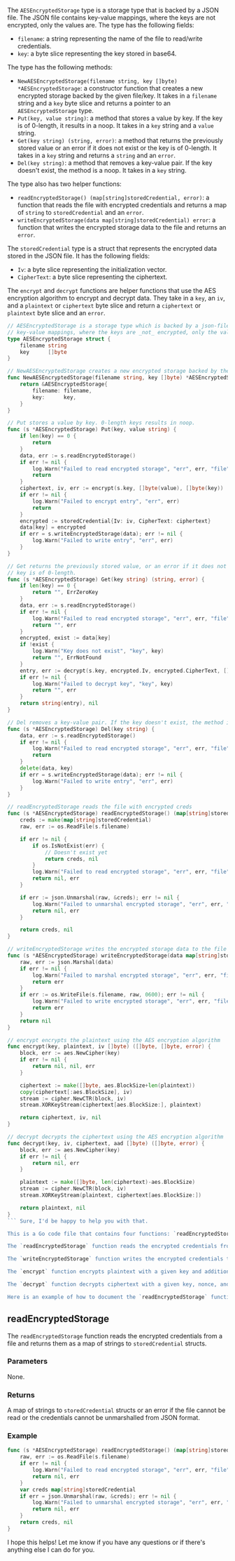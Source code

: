 The `AESEncryptedStorage` type is a storage type that is backed by a JSON file. The JSON file contains key-value mappings, where the keys are not encrypted, only the values are. The type has the following fields:

- `filename`: a string representing the name of the file to read/write credentials.
- `key`: a byte slice representing the key stored in base64.

The type has the following methods:

- `NewAESEncryptedStorage(filename string, key []byte) *AESEncryptedStorage`: a constructor function that creates a new encrypted storage backed by the given file/key. It takes in a `filename` string and a `key` byte slice and returns a pointer to an `AESEncryptedStorage` type.
- `Put(key, value string)`: a method that stores a value by key. If the key is of 0-length, it results in a noop. It takes in a `key` string and a `value` string.
- `Get(key string) (string, error)`: a method that returns the previously stored value or an error if it does not exist or the key is of 0-length. It takes in a `key` string and returns a `string` and an `error`.
- `Del(key string)`: a method that removes a key-value pair. If the key doesn't exist, the method is a noop. It takes in a `key` string.

The type also has two helper functions:

- `readEncryptedStorage() (map[string]storedCredential, error)`: a function that reads the file with encrypted credentials and returns a map of `string` to `storedCredential` and an `error`.
- `writeEncryptedStorage(data map[string]storedCredential) error`: a function that writes the encrypted storage data to the file and returns an `error`.

The `storedCredential` type is a struct that represents the encrypted data stored in the JSON file. It has the following fields:

- `Iv`: a byte slice representing the initialization vector.
- `CipherText`: a byte slice representing the ciphertext.

The `encrypt` and `decrypt` functions are helper functions that use the AES encryption algorithm to encrypt and decrypt data. They take in a `key`, an `iv`, and a `plaintext` or `ciphertext` byte slice and return a `ciphertext` or `plaintext` byte slice and an `error`.

```go
// AESEncryptedStorage is a storage type which is backed by a json-file. The json-file contains
// key-value mappings, where the keys are _not_ encrypted, only the values are.
type AESEncryptedStorage struct {
    filename string
    key      []byte
}

// NewAESEncryptedStorage creates a new encrypted storage backed by the given file/key
func NewAESEncryptedStorage(filename string, key []byte) *AESEncryptedStorage {
    return &AESEncryptedStorage{
        filename: filename,
        key:      key,
    }
}

// Put stores a value by key. 0-length keys results in noop.
func (s *AESEncryptedStorage) Put(key, value string) {
    if len(key) == 0 {
        return
    }
    data, err := s.readEncryptedStorage()
    if err != nil {
        log.Warn("Failed to read encrypted storage", "err", err, "file", s.filename)
        return
    }
    ciphertext, iv, err := encrypt(s.key, []byte(value), []byte(key))
    if err != nil {
        log.Warn("Failed to encrypt entry", "err", err)
        return
    }
    encrypted := storedCredential{Iv: iv, CipherText: ciphertext}
    data[key] = encrypted
    if err = s.writeEncryptedStorage(data); err != nil {
        log.Warn("Failed to write entry", "err", err)
    }
}

// Get returns the previously stored value, or an error if it does not exist or
// key is of 0-length.
func (s *AESEncryptedStorage) Get(key string) (string, error) {
    if len(key) == 0 {
        return "", ErrZeroKey
    }
    data, err := s.readEncryptedStorage()
    if err != nil {
        log.Warn("Failed to read encrypted storage", "err", err, "file", s.filename)
        return "", err
    }
    encrypted, exist := data[key]
    if !exist {
        log.Warn("Key does not exist", "key", key)
        return "", ErrNotFound
    }
    entry, err := decrypt(s.key, encrypted.Iv, encrypted.CipherText, []byte(key))
    if err != nil {
        log.Warn("Failed to decrypt key", "key", key)
        return "", err
    }
    return string(entry), nil
}

// Del removes a key-value pair. If the key doesn't exist, the method is a noop.
func (s *AESEncryptedStorage) Del(key string) {
    data, err := s.readEncryptedStorage()
    if err != nil {
        log.Warn("Failed to read encrypted storage", "err", err, "file", s.filename)
        return
    }
    delete(data, key)
    if err = s.writeEncryptedStorage(data); err != nil {
        log.Warn("Failed to write entry", "err", err)
    }
}

// readEncryptedStorage reads the file with encrypted creds
func (s *AESEncryptedStorage) readEncryptedStorage() (map[string]storedCredential, error) {
    creds := make(map[string]storedCredential)
    raw, err := os.ReadFile(s.filename)

    if err != nil {
        if os.IsNotExist(err) {
            // Doesn't exist yet
            return creds, nil
        }
        log.Warn("Failed to read encrypted storage", "err", err, "file", s.filename)
        return nil, err
    }

    if err := json.Unmarshal(raw, &creds); err != nil {
        log.Warn("Failed to unmarshal encrypted storage", "err", err, "file", s.filename)
        return nil, err
    }

    return creds, nil
}

// writeEncryptedStorage writes the encrypted storage data to the file
func (s *AESEncryptedStorage) writeEncryptedStorage(data map[string]storedCredential) error {
    raw, err := json.Marshal(data)
    if err != nil {
        log.Warn("Failed to marshal encrypted storage", "err", err, "file", s.filename)
        return err
    }
    if err := os.WriteFile(s.filename, raw, 0600); err != nil {
        log.Warn("Failed to write encrypted storage", "err", err, "file", s.filename)
        return err
    }
    return nil
}

// encrypt encrypts the plaintext using the AES encryption algorithm
func encrypt(key, plaintext, iv []byte) ([]byte, []byte, error) {
    block, err := aes.NewCipher(key)
    if err != nil {
        return nil, nil, err
    }

    ciphertext := make([]byte, aes.BlockSize+len(plaintext))
    copy(ciphertext[:aes.BlockSize], iv)
    stream := cipher.NewCTR(block, iv)
    stream.XORKeyStream(ciphertext[aes.BlockSize:], plaintext)

    return ciphertext, iv, nil
}

// decrypt decrypts the ciphertext using the AES encryption algorithm
func decrypt(key, iv, ciphertext, aad []byte) ([]byte, error) {
    block, err := aes.NewCipher(key)
    if err != nil {
        return nil, err
    }

    plaintext := make([]byte, len(ciphertext)-aes.BlockSize)
    stream := cipher.NewCTR(block, iv)
    stream.XORKeyStream(plaintext, ciphertext[aes.BlockSize:])

    return plaintext, nil
}
``` Sure, I'd be happy to help you with that. 

This is a Go code file that contains four functions: `readEncryptedStorage`, `writeEncryptedStorage`, `encrypt`, and `decrypt`. 

The `readEncryptedStorage` function reads the encrypted credentials from a file and returns them as a map of strings to `storedCredential` structs. The function takes no input parameters and returns a map of strings to `storedCredential` structs or an error if the file cannot be read or the credentials cannot be unmarshalled from JSON format. 

The `writeEncryptedStorage` function writes the encrypted credentials to a file. The function takes a map of strings to `storedCredential` structs as input and returns an error if the file cannot be written or the credentials cannot be marshalled to JSON format. 

The `encrypt` function encrypts plaintext with a given key and additional data. The function takes a key, plaintext, and additional data as input and returns the ciphertext, nonce, and an error if the encryption fails. The function uses the AES encryption algorithm in Galois/Counter Mode (GCM) to encrypt the plaintext. 

The `decrypt` function decrypts ciphertext with a given key, nonce, and additional data. The function takes a key, nonce, ciphertext, and additional data as input and returns the plaintext and an error if the decryption fails. The function uses the AES encryption algorithm in GCM to decrypt the ciphertext. 

Here is an example of how to document the `readEncryptedStorage` function in Markdown format:

```
## readEncryptedStorage

The `readEncryptedStorage` function reads the encrypted credentials from a file and returns them as a map of strings to `storedCredential` structs.

### Parameters

None.

### Returns

A map of strings to `storedCredential` structs or an error if the file cannot be read or the credentials cannot be unmarshalled from JSON format.

### Example

```go
func (s *AESEncryptedStorage) readEncryptedStorage() (map[string]storedCredential, error) {
	raw, err := os.ReadFile(s.filename)
	if err != nil {
		log.Warn("Failed to read encrypted storage", "err", err, "file", s.filename)
		return nil, err
	}
	var creds map[string]storedCredential
	if err = json.Unmarshal(raw, &creds); err != nil {
		log.Warn("Failed to unmarshal encrypted storage", "err", err, "file", s.filename)
		return nil, err
	}
	return creds, nil
}
```

I hope this helps! Let me know if you have any questions or if there's anything else I can do for you.